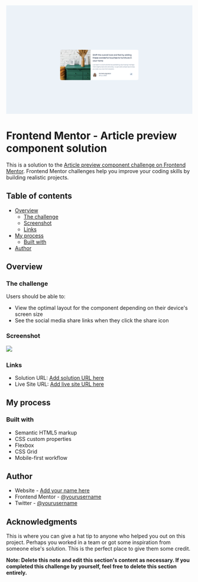 ![FireShot Capture 060 - Frontend Mentor - Article preview component - 127.0.0.1.png](.media/img_8.png)

# Frontend Mentor - Article preview component solution

This is a solution to the [Article preview component challenge on Frontend Mentor](https://www.frontendmentor.io/challenges/article-preview-component-dYBN_pYFT). Frontend Mentor challenges help you improve your coding skills by building realistic projects.

## Table of contents

* [Overview](#overview)
    * [The challenge](#the-challenge)
    * [Screenshot](#screenshot)
    * [Links](#links)
* [My process](#my-process)
    * [Built with](#built-with)
* [Author](#author)

## Overview

### The challenge

Users should be able to:

* View the optimal layout for the component depending on their device's screen size
* See the social media share links when they click the share icon

### Screenshot

![](./screenshot.jpg)
<br>
### Links

* Solution URL: [Add solution URL here](https://your-solution-url.com)
* Live Site URL: [Add live site URL here](https://your-live-site-url.com)

## My process

### Built with

* Semantic HTML5 markup
* CSS custom properties
* Flexbox
* CSS Grid
* Mobile-first workflow

## Author

* Website - [Add your name here](https://www.your-site.com)
* Frontend Mentor - [@yourusername](https://www.frontendmentor.io/profile/yourusername)
* Twitter - [@yourusername](https://www.twitter.com/yourusername)

## Acknowledgments

This is where you can give a hat tip to anyone who helped you out on this project. Perhaps you worked in a team or got some inspiration from someone else's solution. This is the perfect place to give them some credit.

**Note: Delete this note and edit this section's content as necessary. If you completed this challenge by yourself, feel free to delete this section entirely.**